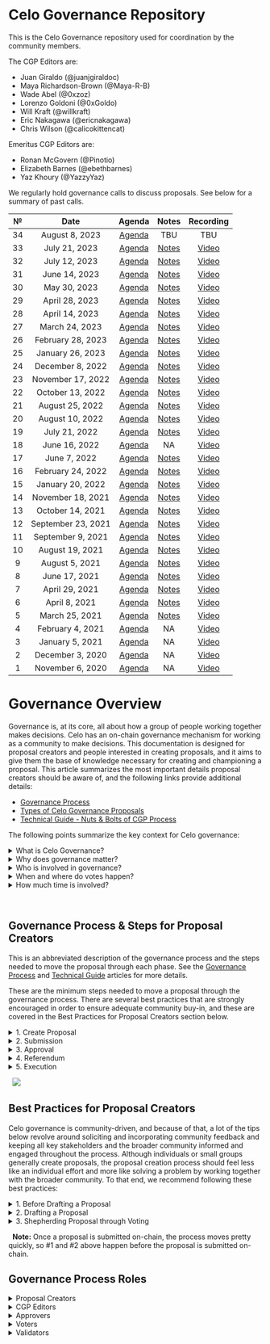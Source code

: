 # Celo Governance Repository

This is the Celo Governance repository used for coordination by the community members.

The CGP Editors are:
* Juan Giraldo (@juanjgiraldoc)
* Maya Richardson-Brown (@Maya-R-B)
* Wade Abel (@0xzoz)
* Lorenzo Goldoni (@0xGoldo)
* Will Kraft (@willkraft)
* Eric Nakagawa (@ericnakagawa)
* Chris Wilson (@calicokittencat)

Emeritus CGP Editors are:
* Ronan McGovern (@Pinotio)
* Elizabeth Barnes (@ebethbarnes)
* Yaz Khoury (@YazzyYaz)

We regularly hold governance calls to discuss proposals. See below for a summary of past calls.

|  №  |      Date       | Agenda | Notes | Recording |
|:---:|:---------------:|:------:|:-----:|:---------:|
| 34  | August 8, 2023 | [Agenda](https://github.com/celo-org/governance/issues/286) | TBU |   TBU   |
| 33  | July 21, 2023 | [Agenda](https://github.com/celo-org/governance/issues/281) | [Notes](https://docs.google.com/document/d/1ULav15OReCFkwUCoVoRjWZBgyKOo9H_pT8ohQKHXxJw/edit) |   [Video](https://drive.google.com/file/d/1qdE25gSQ1oIRJYrwDUc5TidVkiXSbuaA/view?usp=sharing)   |
| 32  | July 12, 2023 | [Agenda](https://github.com/celo-org/governance/issues/270) | [Notes](https://docs.google.com/document/d/1QeKaZbAK7yZ38qnNShZnKU1SGAQmuQ3P9lJo5v8k8u4/view) |   [Video](https://drive.google.com/file/d/1QhvnUHfhBWkoRnvKzwzK9gcv2anmqZmZ/view)   |
| 31  | June 14, 2023 | [Agenda](https://github.com/celo-org/governance/issues/269) | [Notes](https://docs.google.com/document/d/1bkT_FxyqaCWReFIwN2LhN-crhbQywd-SQFjRo_dxgDM/edit#heading=h.qj521eqeqkf6) |   [Video](https://drive.google.com/file/d/1kl4uLeLsDDejfntYnE0yp9gNER5uvtZ-/view)   |
| 30  | May 30, 2023 | [Agenda](https://github.com/celo-org/governance/issues/268) | [Notes](https://docs.google.com/document/d/1AOhgqO2i45Do4bSqcKPKeQZIChbkimgWzi1UdRlzSsc/edit?pli=1) |   [Video](https://drive.google.com/file/d/135xyVhpsrotdgMFhRFuG8Y_0ASLh9iHv/view)   |
| 29  | April 28, 2023 | [Agenda](https://github.com/celo-org/governance/issues/248) | [Notes](https://docs.google.com/document/d/1yFAv3aYFLSzbWd0n3Z4ze8vUUlsxP0D87Hf2S3Y_AF4/) |   [Video](https://drive.google.com/file/d/1O0L3EOUVCgR02xC4Or11CmI8JHKZVsAp/view)   |
| 28  | April 14, 2023 | [Agenda](https://github.com/celo-org/governance/issues/231) | [Notes](https://docs.google.com/document/d/1hNQXqpJStqz14hUv20rmCkIcPPS0w3CdWoYL3l_Cu_w/edit) |   [Video](https://drive.google.com/file/d/1fk6Jtinn1j8NQzmZjXeOazJqrn2CF2m6/view)   |
| 27  | March 24, 2023 | [Agenda](https://github.com/celo-org/governance/issues/220) | [Notes](https://docs.google.com/document/d/1zzOoZkrOGB0lgxwdnwjvPbOaihqzfivM9Md8O4Y5QVA/edit#) |   [Video](https://drive.google.com/file/d/1w3veCtuZTZjU43Z0vmjjVd39A7G3jvA4/view)   |
| 26  | February 28, 2023 | [Agenda](https://github.com/celo-org/governance/issues/212) | [Notes](https://docs.google.com/document/d/1H6LMvgPafkwpcQHyiLVLH98hpCGqnz6lExUMDXxMh9Q/edit) |   [Video](https://drive.google.com/file/d/1V__TEmGJt-Y_lu8m5yDs2Sq0SQoSY73z/view)   |
| 25  | January 26, 2023 | [Agenda](https://github.com/celo-org/governance/issues/193) | [Notes](https://docs.google.com/document/d/1fRyftPv7if6yrR3FRMPvuPQF8E96G5058D59lKChHKA/edit) |   [Video](https://drive.google.com/file/d/1W9JWb5PEcAcrpMlB0LhkBxtHa3Cj_UHL/view)   |
| 24  | December 8, 2022 | [Agenda](https://github.com/celo-org/governance/issues/182) | [Notes](https://docs.google.com/document/d/1Xt79M1UauI8RtVSZjn9UNAdsSclA9bzykObp3csKty0/edit#) |   [Video](https://drive.google.com/file/d/1eFA5c_xV2gcgAsL0mAiPwe2PeGl2V0dv/view)   |
| 23  | November 17, 2022 | [Agenda](https://github.com/celo-org/governance/issues/178) | [Notes](https://docs.google.com/document/d/1Rc9teiHucdljaZvnaFtZj44H2szFH5CXC2-Af1vYDUI/edit) |   [Video](https://drive.google.com/file/d/1M6UMR_ti0zaO98i7Db1j15yi0b3zcjDO/view)   |
| 22  | October 13, 2022 | [Agenda](https://github.com/celo-org/governance/issues/169) | [Notes](https://docs.google.com/document/d/14r_wtxcD5sGQe1UvQpKPJfkuDIYaejQ91s1tJsRDHes/edit#) |   [Video](https://drive.google.com/file/d/1iMwYwVAHljSqEWQxUwtuF4RWhpPaQzEt/view)   |
| 21  | August 25, 2022 | [Agenda](https://github.com/celo-org/governance/issues/164) | [Notes](https://docs.google.com/document/d/1SCYuX8UxafFhQ1tcLXCtp5bbdPjdN49Dz58HruegGCU/edit#) |   [Video](https://drive.google.com/file/d/1iEtteo3Nze7qM1eGJIcmxAZAtedQQ3Or/view)   |
| 20  | August 10, 2022 | [Agenda](https://github.com/celo-org/governance/issues/163) | [Notes](https://docs.google.com/document/d/1F6rozEJ90sjF5Bwm2qt6vNW2mrLLHf3kPfTqhvl9StM/edit#heading=h.k021aia3m63b) |   [Video](https://drive.google.com/file/d/15q2dxpeKmHIexFn0mwor84CuD-NhrHKB/view)   |
| 19  | July 21, 2022 | [Agenda](https://github.com/celo-org/governance/issues/148) | [Notes](https://docs.google.com/document/d/1RMJyHWQdvjnzbE5mVqd3l8qljGvwvTj34QHiO2TrlDk/edit#heading=h.1ele2p5gjpk0) |   [Video](https://drive.google.com/file/d/1wpwPsqOi-fzZx163VIJg7KXC93JQ6Ei_/view)   |
| 18  | June 16, 2022 | [Agenda](https://github.com/celo-org/governance/issues/142) | NA |   [Video](https://drive.google.com/file/d/1PLyxSxPdsfOeMTTAE9JUfumg0Vtcz9Mp/view)   |
| 17  | June 7, 2022 | [Agenda](https://github.com/celo-org/governance/issues/134) | [Notes](https://docs.google.com/document/d/14ZDoExC5ljAOwOiM2wVXmtizNW5I9dEOhPqb0MPY3n4/edit#) |   [Video](https://drive.google.com/drive/u/0/folders/1d59ck0xZIrhepspDbV6mVhYViuEGDmfT)   |
| 16  | February 24, 2022 | [Agenda](https://github.com/celo-org/governance/issues/123) | [Notes](https://github.com/celo-org/governance/files/8137826/Celo.Governance.Call.16_2022.02.24.pdf) |   [Video](https://www.youtube.com/watch?v=bK1ukYbztRY&ab_channel=CeloOrg)   |
| 15  | January 20, 2022 | [Agenda](https://github.com/celo-org/governance/issues/116) | [Notes](https://github.com/celo-org/governance/files/7935053/Celo.Governance.Call.15_2022.01.20.pdf) |   [Video](https://www.youtube.com/watch?v=Tj3EjSmLBKM)   |
| 14  | November 18, 2021 | [Agenda](https://github.com/celo-org/governance/issues/101) | [Notes](https://github.com/celo-org/governance/files/7571588/Celo.Governance.Call.14_2021.11.18.pdf) |   [Video](https://www.youtube.com/watch?v=eOlshpjh6rQ)   |
| 13  | October 14, 2021 | [Agenda](https://github.com/celo-org/governance/issues/55) | [Notes](https://github.com/celo-org/governance/files/7348084/Celo.Governance.Call.13.pdf) |   [Video](https://www.youtube.com/watch?v=Q0GDS3qkkLI)   |
| 12  | September 23, 2021 | [Agenda](https://github.com/celo-org/governance/issues/36) | [Notes](https://github.com/celo-org/governance/files/7230171/Celo.Governance.Call.12_2021.09.23.pdf) |   [Video](https://www.youtube.com/watch?v=ecqAUeTsY-Y&feature=youtu.be)   |
| 11  | September 9, 2021 | [Agenda](https://github.com/celo-org/governance/issues/30) | [Notes](https://github.com/celo-org/governance/files/7140911/Celo.Governance.Call.11_2021.09.09.pdf) |   [Video](https://www.youtube.com/watch?v=wsvF7pM5y3c)   |
| 10  | August 19, 2021 | [Agenda](https://github.com/celo-org/governance/issues/17) | [Notes](https://github.com/celo-org/governance/files/7018216/Celo.Governance.Call.10_2021.08.19.pdf) |   [Video](https://www.youtube.com/watch?v=YKYKuQZvUbo)   |
|  9  | August 5, 2021 | [Agenda](https://github.com/celo-org/governance/issues/15) | [Notes](https://github.com/celo-org/celo-proposals/files/6942270/Celo.Governance.Call.9_2021.08.05.pdf) |   [Video](https://www.youtube.com/watch?v=pIx38y6Ytw0)   |
|  8  | June 17, 2021 | [Agenda](https://github.com/celo-org/governance/issues/14) | [Notes](https://github.com/celo-org/celo-proposals/files/6678620/Celo.Governance.Call.8.pdf) |   [Video](https://www.youtube.com/watch?v=xFl5uXWgbso)   |
|  7  | April 29, 2021 | [Agenda](https://github.com/celo-org/governance/issues/13) | [Notes](https://github.com/celo-org/celo-proposals/files/6402756/Celo.Governance.Call.7_2021.04.29.pdf) |   [Video](https://www.youtube.com/watch?v=PC7AZrZKkd4)   |
|  6  | April 8, 2021 | [Agenda](https://github.com/celo-org/governance/issues/12) | [Notes](https://github.com/celo-org/celo-proposals/files/6282634/Celo.Governance.Call.6_2021.04.08.pdf) |   [Video](https://www.youtube.com/watch?v=SuefN6rlD2A)   |
|  5  | March 25, 2021 | [Agenda](https://github.com/celo-org/governance/issues/11) | [Notes](https://github.com/celo-org/celo-proposals/files/6209191/Celo.Governance.Call.5_2021.03.25.pdf) |   [Video](https://www.youtube.com/watch?v=ZT-L--xhiU0)   |
|  4  | February 4, 2021 | [Agenda](https://github.com/celo-org/governance/issues/10) | NA |   [Video](https://www.youtube.com/watch?v=jqOdLCHqc1A)   |
|  3  | January 5, 2021 | [Agenda](https://github.com/celo-org/governance/issues/9) | NA |   [Video](https://www.youtube.com/watch?v=FOP3FyGqft4)   |
|  2  | December 3, 2020 | [Agenda](https://github.com/celo-org/governance/issues/8) | NA |   [Video](https://www.youtube.com/watch?v=BUXFL86P63U)   |
|  1  | November 6, 2020 | [Agenda](https://github.com/celo-org/governance/issues/7) | NA |   [Video](https://www.youtube.com/watch?v=Z6PsB4cYLEo)   |


# Governance Overview
Governance is, at its core, all about how a group of people working together makes decisions. Celo has an on-chain governance mechanism for working as a community to make decisions. This documentation is designed for proposal creators and people interested in creating proposals, and it aims to give them the base of knowledge necessary for creating and championing a proposal. This article summarizes the most important details proposal creators should be aware of, and the following links provide additional details:
* [Governance Process](https://github.com/celo-org/governance/blob/main/Governance%20Process.md)
* [Types of Celo Governance Proposals](https://github.com/celo-org/governance/blob/main/Types%20of%20Celo%20Governance%20Proposals.md)
* [Technical Guide - Nuts & Bolts of CGP Process](https://github.com/celo-org/governance/blob/main/Technical%20Guide%20-%20Nuts%20%26%20Bolts%20of%20the%20CGP%20Process.md)


The following points summarize the key context for Celo governance:
<details>
	<summary>What is Celo Governance?</summary>

&nbsp;
Celo Governance is the structure and process that allows stakeholders to make changes to the Celo protocol.
</details>

<details>
	<summary>Why does governance matter?</summary>

&nbsp;
Governance allows anyone to shape the direction of the Celo community. This is vital for the operation and longevity of the protocol.
</details>

<details>
	<summary>Who is involved in governance?</summary>

&nbsp;
Key stakeholders in Celo’s governance process include: Proposal Creator, Editor, Approvers, Voters and Validators. See the Governance Process Roles section of this article below.
</details>

<details>
	<summary>When and where do votes happen?</summary>

&nbsp;
Discussions about changes to the protocol happen on forum.celo.org and are announced in the Celo Discord [#celo-governance channel](https://discord.gg/celo). Token holders can vote on on-chain proposals at celo.stake.id.
</details>

<details>
	<summary>How much time is involved?</summary>

&nbsp;
Once a proposal is submitted on Github, it can be submitted on-chain along with a deposit of 100 CELO, and community members have 28 days to signal they’d like to vote for the proposal on-chain. It will be proposed onto the chain one day later for token holders to vote on it. After seven days, if it passes, anyone will be able to introduce it on-chain. 
</details> 

&nbsp;

## Governance Process & Steps for Proposal Creators
This is an abbreviated description of the governance process and the steps needed to move the proposal through each phase. See the [Governance Process](https://github.com/celo-org/governance/blob/main/Governance%20Process.md) and [Technical Guide](https://github.com/celo-org/governance/blob/main/Technical%20Guide%20-%20Nuts%20%26%20Bolts%20of%20the%20CGP%20Process.md) articles for more details.

These are the minimum steps needed to move a proposal through the governance process. There are several best practices that are strongly encouraged in order to ensure adequate community buy-in, and these are covered in the Best Practices for Proposal Creators section below.

<details>
	<summary>1. Create Proposal</summary>

1. Create a JSON file that would execute the changes you’re proposing if passed.
1. Create a Celo Governance Proposal (CGP) with a description of the changes and submit to GitHub. 
1. After submitting to GitHub, CGP Editors will review the clarity and feasibility of the CGP and may reach out with feedback.
</details>

<details>
	<summary>2. Submission</summary>
    
1. Submit your proposal using the Celo Command Line Interface (Celo CLI). This includes a 100 CELO deposit.
1. Locked CELO holders vote on proposals in this phase each day, and the top 3 proposals each day move on to the Approval phase.
1. If your proposal is not in the top 3 on any day for 28 days, it expires and your deposit is burned. In practice, the volume of proposals is low enough that proposals generally clear this phase (i.e. not dozens of proposals per month).
</details>

<details>
	<summary>3. Approval</summary>

1. Withdraw your deposit using Celo CLI.
1. To move on from this phase, the proposal needs to be approved by the Approvers (a 3 of 9 multi-signature address held by individuals selected by the Celo Foundation).
1. Approvers have 1 day to review the proposal.
1. The Approvers may reach out with questions, so be ready to communicate with them.
</details>

<details>
	<summary>4. Referendum</summary>

1. This is the main phase of the governance process, as it determines whether the community will adopt your proposal.
1. This phase is a community vote that lasts one week, and any Locked CELO holder can vote. Their votes are weighted by the number of Locked CELO they have.
</details>

<details>
	<summary>5. Execution</summary>

1. The proposal creator is generally responsible for implementing the proposal when it passes the referendum.
1. The proposal must be executed within 3 days of passing the referendum. The proposal is executed using the Celo CLI.
</details>

&nbsp;
![](https://i.imgur.com/y5Co5Y5.png)


## Best Practices for Proposal Creators
Celo governance is community-driven, and because of that, a lot of the tips below revolve around soliciting and incorporating community feedback and keeping all key stakeholders and the broader community informed and engaged throughout the process. Although individuals or small groups generally create proposals, the proposal creation process should feel less like an individual effort and more like solving a problem by working together with the broader community. To that end, we recommend following these best practices:

<details>
	<summary>1. Before Drafting a Proposal</summary>

1. **Evaluate Whether Necessary:** Before doing any work, make sure the proposal is needed and isn’t already being worked on by checking on celo.forum.org and asking on Discord. Skim through active CGP proposals and the Celo forum to ensure that the idea isn’t already being discussed or proposed and warrants its own CGP.
1. **Initial Community Feedback:** Get high-level feedback from the community to improve and gauge your idea’s support. Create a forum post summarizing your idea and share it in the [Governance section of the Celo forum](https://forum.celo.org/c/governance/12) to get initial feedback.
1. **Targeted Feedback:** Reach out to stakeholders who would be impacted to get their opinion. Reach out to people with established reputations in the community for feedback (e.g. validators, cLabbers - reachable on the Discord), especially if the proposal would impact them. This can help build support among community members that will be helpful in later stages in the process.
</details>

<details>
	<summary>2. Drafting a Proposal</summary>

1. **Create Draft Proposal:** Make a GitHub account, create a fork in the governance repository, and draft a proposal. The CGP template can be found [here](https://github.com/celo-org/governance/blob/main/CGPs/cgp-template.md). 
1. **Get Community Feedback:** This step should be the main feedback-gathering effort and will be crucial to finalizing your draft into a version you’re confident has broad support.
    1. Post the draft proposal in the [Celo Forum](https://github.com/celo-org/governance/blob/main/CGPs/cgp-template.md) and get feedback on the draft from the community. The Celo Forum is the main place for discussion of governance proposals.
    1. Let people in [Discord](https://chat.celo.org/), [Celo Twitter community](https://twitter.com/CeloOrg), and [Celo Telegram groups](https://t.me/celoplatform) know about the discussion in the Celo Forum and encourage them to contribute their feedback. Consider posting in #Celo-Governance, #General-Operators, and #General-Core channels in Discord. To reach Validators, send an update in the Celo Signal newsletter.
1. **Discuss on Governance Call:** Give people a chance to discuss the proposal in real-time by discussing the proposal on a governance call. Sign up to [Celo Signal](https://docs.celo.org/validator-guide/celo-signal) and reply to a Celo Signal email to get an item on the agenda for governance calls. This will give stakeholders a final opportunity to contribute their opinion before you submit the proposal on-chain. To ensure the conversation is as effective as possible, let all active conversations (i.e., forum, Discord, etc.) know about the call.
1. **Pre-Vote Outreach:** Give the community a heads up about the timing of the vote, so they’re ready when it happens.
</details>

<details>
	<summary>3. Shepherding Proposal through Voting</summary>
  
1. **Notify Community:** Engage the same groups you engaged in the pre-draft process to let them know that the vote is happening. This includes the Celo governance discord, Celo subReddit, Celo Telegram groups, validators, and other key stakeholders who the proposal would impact (see Step 2b for the full list). You can use these templates to share key information about the proposal simply:
    1. [Social Media Post Template](https://docs.google.com/presentation/d/1B8NTXtTysX3tzf6RdttmN17ZwG8B47FgPgiPksJseSE/edit#slide=id.gcba387afa4_0_0)
    1. [Medium Post Template](https://docs.google.com/document/d/1QpOS--Px2ClQg6PtJSjWxWM-eRZjZmD1pO7-DBCM4yg/edit)
1. **Engage Validators:** Once voting starts, engage with validators directly via the validator channel on Discord (can use @validators to notify them) to make sure they understand the proposal, why it’s important, and when the deadline for voting is. Validators may need multiple reminders, but make sure to be respectful in your outreach.
</details>

&nbsp;
**Note:** Once a proposal is submitted on-chain, the process moves pretty quickly, so #1 and #2 above happen before the proposal is submitted on-chain.

## Governance Process Roles


<details>
	<summary>Proposal Creators</summary>

&nbsp;
Anyone with a minimum of 100 CELO can submit a proposal for a change to the Celo network. The proposal creator is responsible for creating the proposal, getting community buy-in, and championing the proposal throughout the process.
</details>

<details>
	<summary>CGP Editors</summary>

&nbsp;
Editors review proposal drafts submitted on Github, either accepting pull requests or rejecting pull requests and providing feedback. This review is conducted to ensure the proposal draft conforms to the guidelines on Github. Editors are volunteer positions with ideally a majority filled by Celo community members outside of cLabs. 
</details>

<details>
	<summary>Approvers</summary>

&nbsp;
Before a proposal is voted on, it must be approved by Approvers to ensure the proposal is in the best interests of the community and that it’s worth voting on. Nominees of the Celo Foundation serve to approve proposals via a 3 of 9 multi-sig approval.
</details>

<details>
	<summary>Voters</summary>

&nbsp;
Any wallet address that owns Locked CELO is eligible to vote on governance proposals.
</details>

<details>
	<summary>Validators</summary>

&nbsp;
Validators support the proof of stake mechanism of the Celo platform by validating blocks of transactions on the network. Validators must own at least 10,000 locked CELO tokens and be elected as validators by holders of Locked CELO.	
</details>
